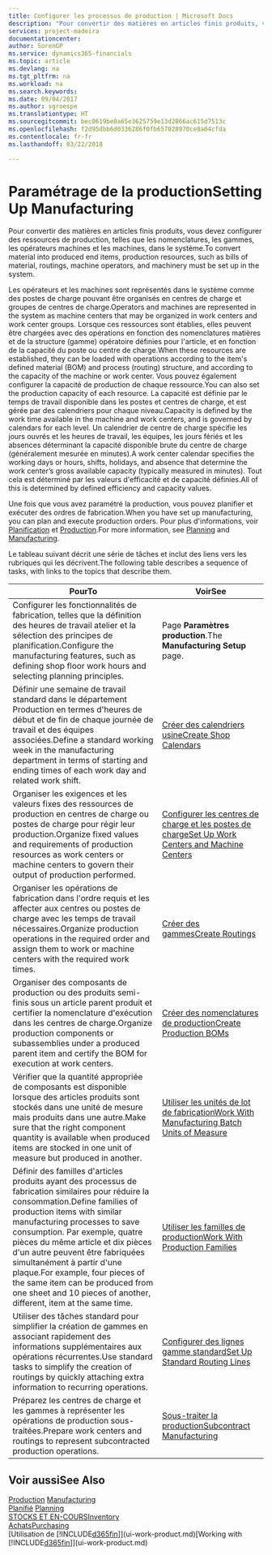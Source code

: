 ```yaml
---
title: Configurer les processus de production | Microsoft Docs
description: "Pour convertir des matières en articles finis produits, vous devez configurer des ressources de production, telles que les nomenclatures, les gammes, les opérateurs machines et les machines, dans le système."
services: project-madeira
documentationcenter: 
author: SorenGP
ms.service: dynamics365-financials
ms.topic: article
ms.devlang: na
ms.tgt_pltfrm: na
ms.workload: na
ms.search.keywords: 
ms.date: 09/04/2017
ms.author: sgroespe
ms.translationtype: HT
ms.sourcegitcommit: bec0619be0a65e3625759e13d2866ac615d7513c
ms.openlocfilehash: f2d95dbb6d0336286f0fb657028970ce8a04cfda
ms.contentlocale: fr-fr
ms.lasthandoff: 03/22/2018

---
```

# <a name="setting-up-manufacturing"></a><span data-ttu-id="64344-103">Paramétrage de la production</span><span class="sxs-lookup"><span data-stu-id="64344-103">Setting Up Manufacturing</span></span>
<span data-ttu-id="64344-104">Pour convertir des matières en articles finis produits, vous devez configurer des ressources de production, telles que les nomenclatures, les gammes, les opérateurs machines et les machines, dans le système.</span><span class="sxs-lookup"><span data-stu-id="64344-104">To convert material into produced end items, production resources, such as bills of material, routings, machine operators, and machinery must be set up in the system.</span></span>

<span data-ttu-id="64344-105">Les opérateurs et les machines sont représentés dans le système comme des postes de charge pouvant être organisés en centres de charge et groupes de centres de charge.</span><span class="sxs-lookup"><span data-stu-id="64344-105">Operators and machines are represented in the system as machine centers that may be organized in work centers and work center groups.</span></span> <span data-ttu-id="64344-106">Lorsque ces ressources sont établies, elles peuvent être chargées avec des opérations en fonction des nomenclatures matières et de la structure (gamme) opératoire définies pour l'article, et en fonction de la capacité du poste ou centre de charge.</span><span class="sxs-lookup"><span data-stu-id="64344-106">When these resources are established, they can be loaded with operations according to the item's defined material (BOM) and process (routing) structure, and according to the capacity of the machine or work center.</span></span> <span data-ttu-id="64344-107">Vous pouvez également configurer la capacité de production de chaque ressource.</span><span class="sxs-lookup"><span data-stu-id="64344-107">You can also set the production capacity of each resource.</span></span> <span data-ttu-id="64344-108">La capacité est définie par le temps de travail disponible dans les postes et centres de charge, et est gérée par des calendriers pour chaque niveau.</span><span class="sxs-lookup"><span data-stu-id="64344-108">Capacity is defined by the work time available in the machine and work centers, and is governed by calendars for each level.</span></span> <span data-ttu-id="64344-109">Un calendrier de centre de charge spécifie les jours ouvrés et les heures de travail, les équipes, les jours fériés et les absences déterminant la capacité disponible brute du centre de charge (généralement mesurée en minutes).</span><span class="sxs-lookup"><span data-stu-id="64344-109">A work center calendar specifies the working days or hours, shifts, holidays, and absence that determine the work center’s gross available capacity (typically measured in minutes).</span></span> <span data-ttu-id="64344-110">Tout cela est déterminé par les valeurs d'efficacité et de capacité définies.</span><span class="sxs-lookup"><span data-stu-id="64344-110">All of this is determined by defined efficiency and capacity values.</span></span>  

<span data-ttu-id="64344-111">Une fois que vous avez paramétré la production, vous pouvez planifier et exécuter des ordres de fabrication.</span><span class="sxs-lookup"><span data-stu-id="64344-111">When you have set up manufacturing, you can plan and execute production orders.</span></span> <span data-ttu-id="64344-112">Pour plus d'informations, voir [Planification](production-planning.md) et [Production](production-manage-manufacturing.md).</span><span class="sxs-lookup"><span data-stu-id="64344-112">For more information, see [Planning](production-planning.md) and [Manufacturing](production-manage-manufacturing.md).</span></span>  

 <span data-ttu-id="64344-113">Le tableau suivant décrit une série de tâches et inclut des liens vers les rubriques qui les décrivent.</span><span class="sxs-lookup"><span data-stu-id="64344-113">The following table describes a sequence of tasks, with links to the topics that describe them.</span></span>   

|<span data-ttu-id="64344-114">**Pour**</span><span class="sxs-lookup"><span data-stu-id="64344-114">**To**</span></span>|<span data-ttu-id="64344-115">**Voir**</span><span class="sxs-lookup"><span data-stu-id="64344-115">**See**</span></span>|  
|------------|-------------|  
|<span data-ttu-id="64344-116">Configurer les fonctionnalités de fabrication, telles que la définition des heures de travail atelier et la sélection des principes de planification.</span><span class="sxs-lookup"><span data-stu-id="64344-116">Configure the manufacturing features, such as defining shop floor work hours and selecting planning principles.</span></span>|<span data-ttu-id="64344-117">Page **Paramètres production**.</span><span class="sxs-lookup"><span data-stu-id="64344-117">The **Manufacturing Setup** page.</span></span>|  
|<span data-ttu-id="64344-118">Définir une semaine de travail standard dans le département Production en termes d'heures de début et de fin de chaque journée de travail et des équipes associées.</span><span class="sxs-lookup"><span data-stu-id="64344-118">Define a standard working week in the manufacturing department in terms of starting and ending times of each work day and related work shift.</span></span>|[<span data-ttu-id="64344-119">Créer des calendriers usine</span><span class="sxs-lookup"><span data-stu-id="64344-119">Create Shop Calendars</span></span>](production-how-to-create-work-center-calendars.md)|  
|<span data-ttu-id="64344-120">Organiser les exigences et les valeurs fixes des ressources de production en centres de charge ou postes de charge pour régir leur production.</span><span class="sxs-lookup"><span data-stu-id="64344-120">Organize fixed values and requirements of production resources as work centers or machine centers to govern their output of production performed.</span></span>|[<span data-ttu-id="64344-121">Configurer les centres de charge et les postes de charge</span><span class="sxs-lookup"><span data-stu-id="64344-121">Set Up Work Centers and Machine Centers</span></span>](production-how-to-set-up-work-and-machine-centers.md)|
|<span data-ttu-id="64344-122">Organiser les opérations de fabrication dans l'ordre requis et les affecter aux centres ou postes de charge avec les temps de travail nécessaires.</span><span class="sxs-lookup"><span data-stu-id="64344-122">Organize production operations in the required order and assign them to work or machine centers with the required work times.</span></span>|[<span data-ttu-id="64344-123">Créer des gammes</span><span class="sxs-lookup"><span data-stu-id="64344-123">Create Routings</span></span>](production-how-to-create-routings.md)|
|<span data-ttu-id="64344-124">Organiser des composants de production ou des produits semi-finis sous un article parent produit et certifier la nomenclature d'exécution dans les centres de charge.</span><span class="sxs-lookup"><span data-stu-id="64344-124">Organize production components or subassemblies under a produced parent item and certify the BOM for execution at work centers.</span></span>|[<span data-ttu-id="64344-125">Créer des nomenclatures de production</span><span class="sxs-lookup"><span data-stu-id="64344-125">Create Production BOMs</span></span>](production-how-to-create-production-boms.md)|
|<span data-ttu-id="64344-126">Vérifier que la quantité appropriée de composants est disponible lorsque des articles produits sont stockés dans une unité de mesure mais produits dans une autre.</span><span class="sxs-lookup"><span data-stu-id="64344-126">Make sure that the right component quantity is available when produced items are stocked in one unit of measure but produced in another.</span></span>|[<span data-ttu-id="64344-127">Utiliser les unités de lot de fabrication</span><span class="sxs-lookup"><span data-stu-id="64344-127">Work With Manufacturing Batch Units of Measure</span></span>](production-how-to-use-the-manufacturing-batch-unit-of-measure.md)|  
|<span data-ttu-id="64344-128">Définir des familles d'articles produits ayant des processus de fabrication similaires pour réduire la consommation.</span><span class="sxs-lookup"><span data-stu-id="64344-128">Define families of production items with similar manufacturing processes to save consumption.</span></span> <span data-ttu-id="64344-129">Par exemple, quatre pièces du même article et dix pièces d'un autre peuvent être fabriquées simultanément à partir d'une plaque.</span><span class="sxs-lookup"><span data-stu-id="64344-129">For example, four pieces of the same item can be produced from one sheet and 10 pieces of another, different, item at the same time.</span></span>|[<span data-ttu-id="64344-130">Utiliser les familles de production</span><span class="sxs-lookup"><span data-stu-id="64344-130">Work With Production Families</span></span>](production-how-work-family.md)|
|<span data-ttu-id="64344-131">Utiliser des tâches standard pour simplifier la création de gammes en associant rapidement des informations supplémentaires aux opérations récurrentes.</span><span class="sxs-lookup"><span data-stu-id="64344-131">Use standard tasks to simplify the creation of routings by quickly attaching extra information to recurring operations.</span></span>|[<span data-ttu-id="64344-132">Configurer des lignes gamme standard</span><span class="sxs-lookup"><span data-stu-id="64344-132">Set Up Standard Routing Lines</span></span>](production-how-set-up-standard-routing-lines.md)|  
|<span data-ttu-id="64344-133">Préparez les centres de charge et les gammes à représenter les opérations de production sous-traitées.</span><span class="sxs-lookup"><span data-stu-id="64344-133">Prepare work centers and routings to represent subcontracted production operations.</span></span>|[<span data-ttu-id="64344-134">Sous-traiter la production</span><span class="sxs-lookup"><span data-stu-id="64344-134">Subcontract Manufacturing</span></span>](production-how-to-subcontract-manufacturing.md)|  

## <a name="see-also"></a><span data-ttu-id="64344-135">Voir aussi</span><span class="sxs-lookup"><span data-stu-id="64344-135">See Also</span></span>
<span data-ttu-id="64344-136">[Production](production-manage-manufacturing.md)  </span><span class="sxs-lookup"><span data-stu-id="64344-136">[Manufacturing](production-manage-manufacturing.md)  </span></span>  
<span data-ttu-id="64344-137">[Planifié](production-planning.md) </span><span class="sxs-lookup"><span data-stu-id="64344-137">[Planning](production-planning.md) </span></span>  
[<span data-ttu-id="64344-138">STOCKS ET EN-COURS</span><span class="sxs-lookup"><span data-stu-id="64344-138">Inventory</span></span>](inventory-manage-inventory.md)  
[<span data-ttu-id="64344-139">Achats</span><span class="sxs-lookup"><span data-stu-id="64344-139">Purchasing</span></span>](purchasing-manage-purchasing.md)  
<span data-ttu-id="64344-140">[Utilisation de [!INCLUDE[d365fin](includes/d365fin_md.md)]](ui-work-product.md)</span><span class="sxs-lookup"><span data-stu-id="64344-140">[Working with [!INCLUDE[d365fin](includes/d365fin_md.md)]](ui-work-product.md)</span></span>

